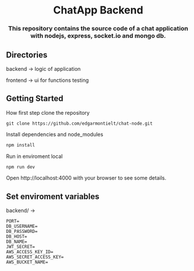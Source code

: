 <h1 align="center">ChatApp Backend</h1>

<h3 align="center">
  This repository contains the source code of a chat application with nodejs, express, socket.io and mongo db.
</h3>

## Directories

backend -> logic of application

frontend -> ui for functions testing 

## Getting Started

How first step clone the repository
```
git clone https://github.com/edgarmontielt/chat-node.git
```
Install dependencies and node_modules
```bash
npm install
```

Run in enviroment local
```bash
npm run dev
```
Open http://localhost:4000 with your browser to see some details.

## Set enviroment variables
backend/ ->

```
PORT=
DB_USERNAME=
DB_PASSWORD=
DB_HOST=
DB_NAME=
JWT_SECRET=
AWS_ACCESS_KEY_ID=
AWS_SECRET_ACCESS_KEY=
AWS_BUCKET_NAME=
```
